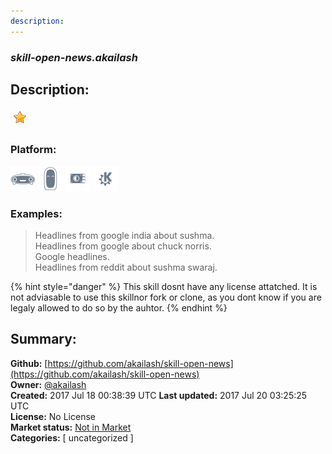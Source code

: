 ```yaml
---
description: 
---
```


### _skill-open-news.akailash_  
## Description:  
  
  
![](../.gitbook/assets/star.png)  
  
### Platform:  
 ![Mark I](../.gitbook/assets/mark-1-icon.png)  ![Mark II](../.gitbook/assets/mark-2-icon.png)  ![Picroft](../.gitbook/assets/picroft-icon.png)  ![plasmoid](../.gitbook/assets/kde.png)   
### Examples:  
> Headlines from google india about sushma.  
> Headlines from google about chuck norris.  
> Google headlines.  
> Headlines from reddit about sushma swaraj.  
  
{% hint style="danger" %}
This skill dosnt have any license attatched. It is not adviasable to use this skillnor fork or clone, as you dont know if you are legaly allowed to do so by the auhtor.
{% endhint %}
  
## Summary:  
**Github:** [https://github.com/akailash/skill-open-news](https://github.com/akailash/skill-open-news)  
**Owner:** [@akailash](https://github.com/akailash)  
**Created:** 2017 Jul 18 00:38:39 UTC  **Last updated:** 2017 Jul 20 03:25:25 UTC  
**License:** No License  
**Market status:** [Not in Market](https://market.mycroft.ai/skill/)  
**Categories:** [ uncategorized ]   
